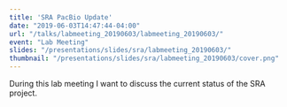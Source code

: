 ```yaml
---
title: 'SRA PacBio Update'
date: "2019-06-03T14:47:44-04:00"
url: "/talks/labmeeting_20190603/labmeeting_20190603/"
event: "Lab Meeting"
slides: "/presentations/slides/sra/labmeeting_20190603/"
thumbnail: "/presentations/slides/sra/labmeeting_20190603/cover.png"
---
```

During this lab meeting I want to discuss the current status of the SRA project. 
